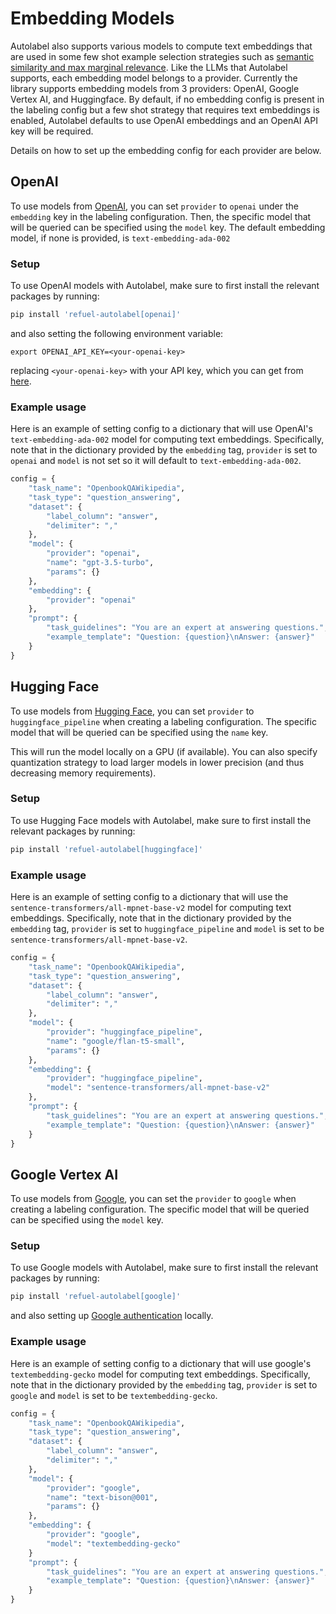 # Embedding Models

Autolabel also supports various models to compute text embeddings that are used in some few shot example selection strategies such as [semantic similarity and max marginal relevance](../accuracy/few-shot.md). Like the LLMs that Autolabel supports, each embedding model belongs to a provider. Currently the library supports embedding models from 3 providers: OpenAI, Google Vertex AI, and Huggingface. By default, if no embedding config is present in the labeling config but a few shot strategy that requires text embeddings is enabled, Autolabel defaults to use OpenAI embeddings and an OpenAI API key will be required. 

Details on how to set up the embedding config for each provider are below.

## OpenAI
To use models from [OpenAI](https://platform.openai.com/docs/models), you can set `provider` to `openai` under the `embedding` key in the labeling configuration. Then, the specific model that will be queried can be specified using the `model` key. The default embedding model, if none is provided, is `text-embedding-ada-002`

### Setup
To use OpenAI models with Autolabel, make sure to first install the relevant packages by running:
```bash
pip install 'refuel-autolabel[openai]'
```
and also setting the following environment variable:
```
export OPENAI_API_KEY=<your-openai-key>
```
replacing `<your-openai-key>` with your API key, which you can get from [here](https://platform.openai.com/account/api-keys).

### Example usage
Here is an example of setting config to a dictionary that will use OpenAI's `text-embedding-ada-002` model for computing text embeddings. Specifically, note that in the dictionary provided by the `embedding` tag, `provider` is set to `openai` and `model` is not set so it will default to `text-embedding-ada-002`.

```python
config = {
    "task_name": "OpenbookQAWikipedia",
    "task_type": "question_answering",
    "dataset": {
        "label_column": "answer",
        "delimiter": ","
    },
    "model": {
        "provider": "openai",
        "name": "gpt-3.5-turbo",
        "params": {}
    },
    "embedding": {
        "provider": "openai"
    },
    "prompt": {
        "task_guidelines": "You are an expert at answering questions.",
        "example_template": "Question: {question}\nAnswer: {answer}"
    }
}
```

## Hugging Face
To use models from [Hugging Face](https://huggingface.co/), you can set `provider` to `huggingface_pipeline` when creating a labeling configuration. The specific model that will be queried can be specified using the `name` key. 

This will run the model locally on a GPU (if available). You can also specify  quantization strategy to load larger models in lower precision (and thus decreasing memory requirements).

### Setup
To use Hugging Face models with Autolabel, make sure to first install the relevant packages by running:
```bash
pip install 'refuel-autolabel[huggingface]'
```

### Example usage
Here is an example of setting config to a dictionary that will use the `sentence-transformers/all-mpnet-base-v2` model for computing text embeddings. Specifically, note that in the dictionary provided by the `embedding` tag, `provider` is set to `huggingface_pipeline` and `model` is set to be `sentence-transformers/all-mpnet-base-v2`.

```python
config = {
    "task_name": "OpenbookQAWikipedia",
    "task_type": "question_answering",
    "dataset": {
        "label_column": "answer",
        "delimiter": ","
    },
    "model": {
        "provider": "huggingface_pipeline",
        "name": "google/flan-t5-small",
        "params": {}
    },
    "embedding": {
        "provider": "huggingface_pipeline",
        "model": "sentence-transformers/all-mpnet-base-v2"
    },
    "prompt": {
        "task_guidelines": "You are an expert at answering questions.",
        "example_template": "Question: {question}\nAnswer: {answer}"
    }
}
```

## Google Vertex AI
To use models from [Google](https://developers.generativeai.google/products/palm), you can set the `provider` to `google` when creating a labeling configuration. The specific model that will be queried can be specified using the `model` key. 

### Setup
To use Google models with Autolabel, make sure to first install the relevant packages by running:
```bash
pip install 'refuel-autolabel[google]'
```
and also setting up [Google authentication](https://cloud.google.com/docs/authentication/application-default-credentials) locally.

### Example usage
Here is an example of setting config to a dictionary that will use google's `textembedding-gecko` model for computing text embeddings. Specifically, note that in the dictionary provided by the `embedding` tag, `provider` is set to `google` and `model` is set to be `textembedding-gecko`.

```python
config = {
    "task_name": "OpenbookQAWikipedia",
    "task_type": "question_answering",
    "dataset": {
        "label_column": "answer",
        "delimiter": ","
    },
    "model": {
        "provider": "google",
        "name": "text-bison@001",
        "params": {}
    },
    "embedding": {
        "provider": "google",
        "model": "textembedding-gecko"
    }
    "prompt": {
        "task_guidelines": "You are an expert at answering questions.",
        "example_template": "Question: {question}\nAnswer: {answer}"
    }
}
```
